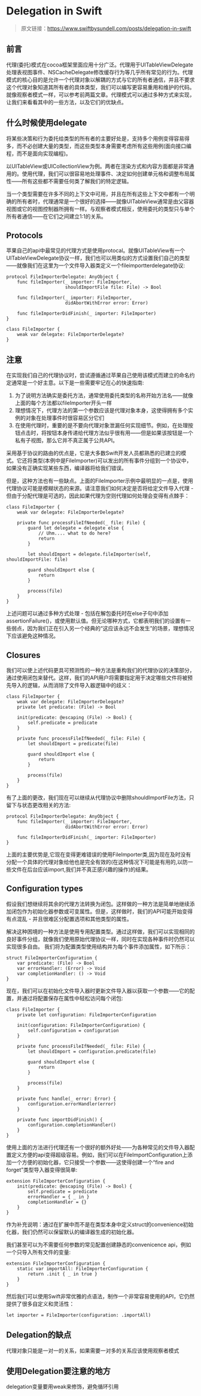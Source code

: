 # Delegation in Swift
> 原文链接：https://www.swiftbysundell.com/posts/delegation-in-swift

## 前言
代理(委托)模式在cocoa框架里面应用十分广泛。代理用于UITableViewDelegate处理表视图事件、NSCacheDelegate修改缓存行为等几乎所有常见的行为。代理模式的核心目的是允许一个代理对象以解耦的方式与它的所有者通信，并且不要求这个代理对象知道其所有者的具体类型，我们可以编写更容易重用和维护的代码。就像观察者模式一样，可以参考前两篇文章。代理模式可以通过多种方式来实现，让我们来看看其中的一些方法，以及它们的优缺点。

## 什么时候使用delegate
将某些决策和行为委托给类型的所有者的主要好处是，支持多个用例变得容易得多，而不必创建大量的类型，而这些类型本身需要考虑所有这些用例(面向接口编程，而不是面向实现编程)。

以UITableView或UICollectionView为例。两者在渲染方式和内容方面都是非常通用的。使用代理，我们可以很容易地处理事件、决定如何创建单元格和调整布局属性——所有这些都不需要任何类了解我们的特定逻辑。

当一个类型需要在许多不同的上下文中可用，并且在所有这些上下文中都有一个明确的所有者时，代理通常是一个很好的选择——就像UITableView通常是由父容器视图或它的视图控制器所拥有一样。与观察者模式相反，使用委托的类型只与单个所有者通信——在它们之间建立1:1的关系。

## Protocols
苹果自己的api中最常见的代理方式是使用protocal。就像UITableView有一个UITableViewDelegate协议一样，我们也可以用类似的方式设置我们自己的类型——就像我们在这里为一个文件导入器类定义一个fileimportterdelegate协议:

```
protocol FileImporterDelegate: AnyObject {
    func fileImporter(_ importer: FileImporter,
                      shouldImportFile file: File) -> Bool

    func fileImporter(_ importer: FileImporter,
                      didAbortWithError error: Error)

    func fileImporterDidFinish(_ importer: FileImporter)
}

class FileImporter {
    weak var delegate: FileImporterDelegate?
}
```

## 注意
在实现我们自己的代理协议时，尝试遵循通过苹果自己使用该模式而建立的命名约定通常是一个好主意。以下是一些需要牢记在心的快速指南:

1. 为了说明方法确实是委托方法，通常使用委托类型的名称开始方法名——就像上面的每个方法都以fileImporter开头一样
2. 理想情况下，代理方法的第一个参数应该是代理对象本身，这使得拥有多个实例的对象在处理事件时很容易区分它们
3. 在使用代理时，重要的是不要向代理对象泄漏任何实现细节。例如，在处理按钮点击时，将按钮本身传递给代理方法似乎很有用——但是如果该按钮是一个私有子视图，那么它并不真正属于公共API。

采用基于协议的路由的优点是，它是大多数Swift开发人员都熟悉的已建立的模式。它还将类型(本例中是FileImporter)可以发出的所有事件分组到一个协议中，如果没有正确实现某些东西，编译器将给我们错误。

但是，这种方法也有一些缺点。上面的FileImporter示例中最明显的一点是，使用代理协议可能是模糊状态的来源。请注意我们如何决定是否将给定文件导入代理 - 但由于分配代理是可选的，因此如果代理为空则代理如何处理会变得有点棘手：

```
class FileImporter {
    weak var delegate: FileImporterDelegate?

    private func processFileIfNeeded(_ file: File) {
        guard let delegate = delegate else {
            // Uhm.... what to do here?
            return
        }

        let shouldImport = delegate.fileImporter(self, shouldImportFile: file)

        guard shouldImport else {
            return
        }

        process(file)
    }
}
```

上述问题可以通过多种方式处理 - 包括在解包委托时在else子句中添加assertionFailure()，或使用默认值。但无论哪种方式，它都表明我们的设置有一些弱点，因为我们正在引入另一个经典的“这应该永远不会发生”的场景，理想情况下应该避免这种情况。

## Closures
我们可以使上述代码更具可预测性的一种方法是重构我们的代理协议的决策部分，通过使用闭包来替代。这样，我们的API用户将需要指定用于决定哪些文件将被预先导入的逻辑，从而消除了文件导入器逻辑中的歧义：

```
class FileImporter {
    weak var delegate: FileImporterDelegate?
    private let predicate: (File) -> Bool

    init(predicate: @escaping (File) -> Bool) {
        self.predicate = predicate
    }

    private func processFileIfNeeded(_ file: File) {
        let shouldImport = predicate(file)

        guard shouldImport else {
            return
        }

        process(file)
    }
}
```

有了上面的更改，我们现在可以继续从代理协议中删除shouldImportFile方法，只留下与状态更改相关的方法:

```
protocol FileImporterDelegate: AnyObject {
    func fileImporter(_ importer: FileImporter,
                      didAbortWithError error: Error)

    func fileImporterDidFinish(_ importer: FileImporter)
}
```

上面的主要优势是,它现在变得更难错误的使用FileImporter类,因为现在及时没有分配一个具体的代理对象给他也是完全有效的(在这种情况下可能是有用的,以防一些文件在后台应该import,我们并不真正感兴趣的操作)的结果。

## Configuration types
假设我们想继续将其余的代理方法转换为闭包。这样做的一种方法是简单地继续添加闭包作为初始化器参数或可变属性。但是，这样做时，我们的API可能开始变得有点混乱 - 并且很难区分配置选项和其他类型的属性。

解决这种困境的一种方法是使用专用配置类型。通过这样做，我们可以实现相同的良好事件分组，就像我们使用原始代理协议一样，同时在实现各种事件时仍然可以实现很多自由。 我们将为配置类型使用结构并为每个事件添加属性，如下所示：

```
struct FileImporterConfiguration {
    var predicate: (File) -> Bool
    var errorHandler: (Error) -> Void
    var completionHandler: () -> Void
}
```

现在，我们可以在初始化文件导入器时更新文件导入器以获取一个参数——它的配置，并通过将配置保存在属性中轻松访问每个闭包:

```
class FileImporter {
    private let configuration: FileImporterConfiguration

    init(configuration: FileImporterConfiguration) {
        self.configuration = configuration
    }

    private func processFileIfNeeded(_ file: File) {
        let shouldImport = configuration.predicate(file)

        guard shouldImport else {
            return
        }

        process(file)
    }

    private func handle(_ error: Error) {
        configuration.errorHandler(error)
    }

    private func importDidFinish() {
        configuration.completionHandler()
    }
}
```

使用上面的方法进行代理还有一个很好的额外好处——为各种常见的文件导入器配置定义方便的api变得超级容易。例如，我们可以在FileImportConfiguration上添加一个方便的初始化器，它只接受一个参数——这使得创建一个“fire and forget”类型导入器变得很简单:

```
extension FileImporterConfiguration {
    init(predicate: @escaping (File) -> Bool) {
        self.predicate = predicate
        errorHandler = { _ in }
        completionHandler = {}
    }
}
```

作为补充说明：通过在扩展中而不是在类型本身中定义struct的convenience初始化器，我们仍然可以保留默认的编译器生成的初始化器。

我们甚至可以为不需要任何参数的常见配置创建静态的convenicence api，例如一个只导入所有文件的变量:

```
extension FileImporterConfiguration {
    static var importAll: FileImporterConfiguration {
        return .init { _ in true }
    }
}
```

然后我们可以使用Swift非常优雅的点语法，制作一个非常容易使用的API，它仍然提供了很多自定义和灵活性：

```
let importer = FileImporter(configuration: .importAll)
```

## Delegation的缺点
代理对象只能是一对一的关系，如果需要一对多的关系应该使用观察者模式

## 使用Delegation要注意的地方
delegation变量要用weak来修饰，避免循环引用